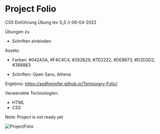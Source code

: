 # Project Folio

CSS Einführung Übung lev 3_5 // 06-04-2022

Übungen zu

- Schriften einbinden

Assets:

- Farben: #042A5A, #F4C4C4, #282B29, #7D2222, #DEB873, #D2D2D2, #388883

- Schriften: Open Sans, Athene

Ergebnis: https://asdfjennifer.github.io/Temporary-Folio/

Verwendete Technologien:

- HTML
- CSS

Note: Project is not ready yet

![ProjectFolio](https://user-images.githubusercontent.com/98667941/182251859-9bc377bd-acc8-4b58-9242-6d8411a45c2c.png)
